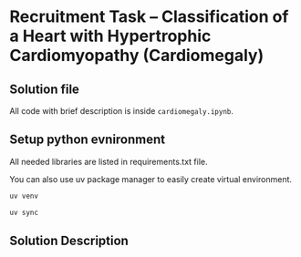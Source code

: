 # Recruitment Task – Classification of a Heart with Hypertrophic Cardiomyopathy (Cardiomegaly)

## Solution file

All code with brief description is inside ```cardiomegaly.ipynb```.

## Setup python evnironment

All needed libraries are listed in requirements.txt file.

You can also use uv package manager to easily create virtual environment.

```bash
uv venv
```

```bash
uv sync
```

## Solution Description

